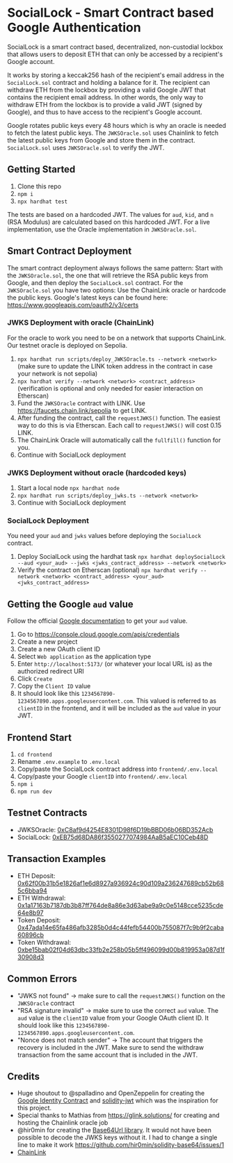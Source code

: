 # SocialLock - Smart Contract based Google Authentication
SocialLock is a smart contract based, decentralized, non-custodial lockbox that allows users to deposit ETH that can only be accessed by a recipient's Google account. 

It works by storing a keccak256 hash of the recipient's email address in the `SocialLock.sol` contract and holding a balance for it. The recipient can withdraw ETH from the lockbox by providing a valid Google JWT that contains the recipient email address. In other words, the only way to withdraw ETH from the lockbox is to provide a valid JWT (signed by Google), and thus to have access to the recipient's Google account.

Google rotates public keys every 48 hours which is why an oracle is needed to fetch the latest public keys. The `JWKSOracle.sol` uses Chainlink to fetch the latest public keys from Google and store them in the contract. `SocialLock.sol` uses `JWKSOracle.sol` to verify the JWT.

## Getting Started
1. Clone this repo
2. `npm i`
3. `npx hardhat test`

The tests are based on a hardcoded JWT. The values for `aud`, `kid`, and `n` (RSA Modulus) are calculated based on this hardcoded JWT. For a live implementation, use the Oracle implementation in `JWKSOracle.sol`.

## Smart Contract Deployment
The smart contract deployment always follows the same pattern: Start with the `JWKSOracle.sol`, the one that will retrieve the RSA public keys from Google, and then deploy the `SocialLock.sol` contract. For the `JWKSOracle.sol` you have two options: Use the ChainLink oracle or hardcode the public keys. Google's latest keys can be found here: https://www.googleapis.com/oauth2/v3/certs

### JWKS Deployment with oracle (ChainLink)
For the oracle to work you need to be on a network that supports ChainLink. Our testnet oracle is deployed on Sepolia. 
1. `npx hardhat run scripts/deploy_JWKSOracle.ts --network <network>` (make sure to update the LINK token address in the contract in case your network is not sepolia)
2. `npx hardhat verify --network <network> <contract_address>` (verification is optional and only needed for easier interaction on Etherscan)
3. Fund the `JWKSOracle` contract with LINK. Use https://faucets.chain.link/sepolia to get LINK.
4. After funding the contract, call the `requestJWKS()` function. The easiest way to do this is via Etherscan. Each call to `requestJWKS()` will cost 0.15 LINK.
5. The ChainLink Oracle will automatically call the `fullfill()` function for you.
6. Continue with SocialLock deployment

### JWKS Deployment without oracle (hardcoded keys)
1. Start a local node `npx hardhat node`
2. `npx hardhat run scripts/deploy_jwks.ts --network <network>`
3. Continue with SocialLock deployment

### SocialLock Deployment
You need your `aud` and `jwks` values before deploying the `SocialLock` contract.
1. Deploy SocialLock using the hardhat task `npx hardhat deploySocialLock --aud <your_aud> --jwks <jwks_contract_address> --network <network>`
2. Verify the contract on Etherscan (optional) `npx hardhat verify --network <network> <contract_address> <your_aud> <jwks_contract_address>`

## Getting the Google `aud` value
Follow the official [Google documentation](https://developers.google.com/identity/openid-connect/openid-connect) to get your `aud` value.
1. Go to https://console.cloud.google.com/apis/credentials
2. Create a new project
3. Create a new OAuth client ID
4. Select `Web application` as the application type
5. Enter `http://localhost:5173/` (or whatever your local URL is) as the authorized redirect URI
6. Click `Create`
7. Copy the `Client ID` value
8. It should look like this `1234567890-1234567890.apps.googleusercontent.com`. This valued is referred to as `clientID` in the frontend, and it will be included as the `aud` value in your JWT. 

## Frontend Start
1. `cd frontend`
2. Rename `.env.example` to `.env.local`
3. Copy/paste the SocialLock contract address into `frontend/.env.local`
4. Copy/paste your Google `clientID` into `frontend/.env.local`
5. `npm i`
6. `npm run dev`

## Testnet Contracts
- JWKSOracle: [0xC8af9d4254E8301D98f6D19bBBD06b06BD352Acb](https://sepolia.etherscan.io/address/0xC8af9d4254E8301D98f6D19bBBD06b06BD352Acb#code)
- SocialLock: [0xEB75d68DA86f3550277074984AaB5aEC10Ceb48D](https://sepolia.etherscan.io/address/0xEB75d68DA86f3550277074984AaB5aEC10Ceb48D#code)

## Transaction Examples
- ETH Deposit: [0x62f00b31b5e1826af1e6d8927a936924c90d109a236247689cb52b685c6bba94](https://sepolia.etherscan.io/tx/0x62f00b31b5e1826af1e6d8927a936924c90d109a236247689cb52b685c6bba94)
- ETH Withdrawal: [0x1a17163b7187db3b87ff764de8a86e3d63abe9a9c0e5148cce5235cde64e8b97](https://sepolia.etherscan.io/tx/0x1a17163b7187db3b87ff764de8a86e3d63abe9a9c0e5148cce5235cde64e8b97) 
- Token Deposit: [0x47ada14e65fa486afb3285b0d4c44fefb54400b755087f7c9b9f2caba60896cb](https://sepolia.etherscan.io/tx/0x47ada14e65fa486afb3285b0d4c44fefb54400b755087f7c9b9f2caba60896cb)
- Token Withdrawal: [0xbe15bab02f04d63dbc33fb2e258b05b5ff496099d00b819953a087d1f30908d3](https://sepolia.etherscan.io/tx/0xbe15bab02f04d63dbc33fb2e258b05b5ff496099d00b819953a087d1f30908d3)

## Common Errors
- "JWKS not found" -> make sure to call the `requestJWKS()` function on the `JWKSOracle` contract
- "RSA signature invalid" -> make sure to use the correct `aud` value. The `aud` value is the `clientID` value from your Google OAuth client ID. It should look like this `1234567890-1234567890.apps.googleusercontent.com`.
- "Nonce does not match sender" -> The account that triggers the recovery is included in the JWT. Make sure to send the withdraw transaction from the same account that is included in the JWT.

## Credits
- Huge shoutout to @spalladino and OpenZeppelin for creating the [Google Identity Contract](https://forum.openzeppelin.com/t/sign-in-with-google-to-your-identity-contract-for-fun-and-profit/1631) and [solidity-jwt](https://github.com/OpenZeppelin/solidity-jwt) which was the inspiration for this project.
- Special thanks to Mathias from https://glink.solutions/ for creating and hosting the Chainlink oracle job
- @hir0min for creating the [Base64Url library](https://github.com/hir0min/solidity-base64). It would not have been possible to decode the JWKS keys without it. I had to change a single line to make it work https://github.com/hir0min/solidity-base64/issues/1
- [ChainLink](https://chain.link/)
